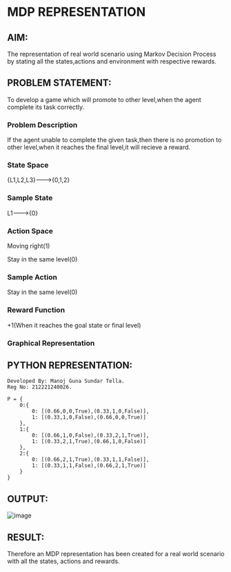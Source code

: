 # MDP REPRESENTATION

## AIM:
The representation of real world scenario using Markov Decision Process by stating all the states,actions and environment with respective rewards.

## PROBLEM STATEMENT:
To develop a game which will promote to other level,when the agent complete its task correctly.

### Problem Description
If the agent unable to complete the given task,then there is no promotion to other level,when it reaches the final level,it will recieve a reward.

### State Space
{L1,L2,L3}--->{0,1,2}

### Sample State
L1--->{0}

### Action Space
Moving right(1)

Stay in the same level(0)

### Sample Action
Stay in the same level(0)

### Reward Function
+1(When it reaches the goal state or final level)

### Graphical Representation


## PYTHON REPRESENTATION:
```
Developed By: Manoj Guna Sundar Tella.
Reg No: 212221240026.

P = {
    0:{
        0: [(0.66,0,0,True),(0.33,1,0,False)],
        1: [(0.33,1,0,False),(0.66,0,0,True)]
    },
    1:{
        0: [(0.66,1,0,False),(0.33,2,1,True)],
        1: [(0.33,2,1,True),(0.66,1,0,False)]
    },
    2:{
        0: [(0.66,2,1,True),(0.33,1,1,False)],
        1: [(0.33,1,1,False),(0.66,2,1,True)]
    }
}

```
## OUTPUT:
![image](https://github.com/ManojTella/mdp-representation/assets/94883876/495537ee-0df9-4988-b4d8-805eec45a2a5)


## RESULT:
Therefore an MDP representation has been created for a real world scenario with all the states, actions and rewards.


